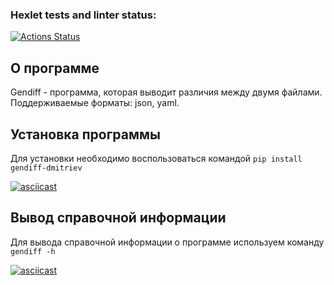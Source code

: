### Hexlet tests and linter status:
[![Actions Status](https://github.com/VAN4SH/python-project-50/actions/workflows/hexlet-check.yml/badge.svg)](https://github.com/VAN4SH/python-project-50/actions)

## О программе
Gendiff - программа, которая выводит различия между двумя файлами. Поддерживаемые форматы: json, yaml.

## Установка программы
Для установки необходимо воспользоваться командой ```pip install gendiff-dmitriev```

[![asciicast](https://asciinema.org/a/fjAxFqqX8dgrdPfLIWZDUJSdO.svg)](https://asciinema.org/a/fjAxFqqX8dgrdPfLIWZDUJSdO)

## Вывод справочной информации
Для вывода справочной информации о программе используем команду ```gendiff -h```

[![asciicast](https://asciinema.org/a/RLWKUHl3vyIXd6LzBOzWyX4ch.svg)](https://asciinema.org/a/RLWKUHl3vyIXd6LzBOzWyX4ch)

